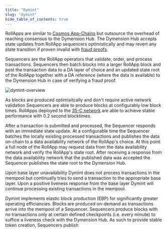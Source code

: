 ```yaml
---
title: "Dymint"
slug: "dymint"
hide_table_of_contents: true
---
```


RollApps are similar to [Cosmos App-Chains](https://docs.cosmos.network/v0.46/intro/why-app-specific.html) but outsource the overhead of reaching consensus to the Dymension Hub. The Dymension Hub accepts state updates from RollApp sequencers optimistically and may revert any state transition if proven invalid with [fraud proofs](https://research.paradigm.xyz/rollups).

Sequencers are the RollApp operators that validate, order, and process transactions. Sequencers then batch blocks into a larger RollApp block and post the transaction data to a DA layer of choice and an updated state root of the RollApp together with a DA reference (where the data is available) to the Dymension Hub in case of verifying a fraud proof.<br/>

<div class="image-container-secondary">
    <img class="image--primary" src={require('../images/dymint-block-production.png').default} alt="dymint-overview" />
</div>

As blocks are produced optimisitcally and don't require active network validation Sequencers are able to produce blocks at configurably low block times. RollApps deployed to the [35-C network](https://github.com/dymensionxyz/testnets/tree/main/dymension-hub/35-C) are able to achieve stable performance with 0.2 second blocktimes.

After a transaction is submitted and processed, the Sequencer responds with an immediate state update. At a configurable time the Sequencer batches the locally existing processed transactions and publishes the data on-chain to a data availability network of the RollApp's choice. At this point a full node of the RollApp may request data from the data availability network and verify the RollApp's state root. After receiving a response from the data availability network that the published data was accepted the Sequencer publishes the state root to the Dymension Hub.

Upon base layer unavailability Dymint does not process transactions in the mempool but continually tries to send a transaction to the appropriate base layer. Upon a positive liveness response from the base layer Dymint will continue processing existing transactions in the mempool.

Dymint implements elastic block production (EBP) for significantly greater operating efficiancies. Blocks are produced on-demand as transactions arrive into the mempool of a Sequencer. Sequencers produce blocks with no transactions only at certain defined checkpoints (i.e. every minute) to suffice a liveness check with the Dymension Hub. As such to provide stable token creation, Sequencers publish
